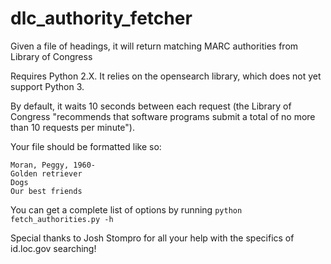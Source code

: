 # dlc_authority_fetcher
Given a file of headings, it will return matching MARC authorities from Library of Congress

Requires Python 2.X.  It relies on the opensearch library, which does not yet support Python 3.

By default, it waits 10 seconds between each request (the Library of Congress "recommends that software programs submit a total of no more than 10 requests per minute").

Your file should be formatted like so:

    Moran, Peggy, 1960-
    Golden retriever
    Dogs
    Our best friends

You can get a complete list of options by running `python fetch_authorities.py -h`

Special thanks to Josh Stompro for all your help with the specifics of id.loc.gov searching!
